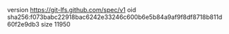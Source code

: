 version https://git-lfs.github.com/spec/v1
oid sha256:f073babc22918bac6242e33246c600b6e5b84a9af9f8df8718b811d60f2e9db3
size 11950
